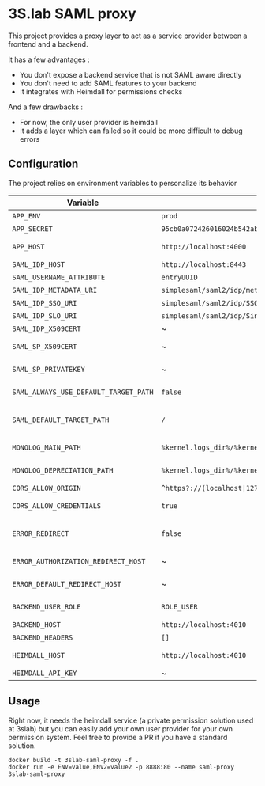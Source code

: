 # 3S.lab SAML proxy

This project provides a proxy layer to act as a service provider between a frontend and a backend.

It has a few advantages :

* You don't expose a backend service that is not SAML aware directly
* You don't need to add SAML features to your backend
* It integrates with Heimdall for permissions checks

And a few drawbacks :

* For now, the only user provider is heimdall
* It adds a layer which can failed so it could be more difficult to debug errors

## Configuration

The project relies on environment variables to personalize its behavior

| Variable | Default | Description |
| --- | --- | --- |
| `APP_ENV` | `prod` | Symfony app environment |
| `APP_SECRET` | `95cb0a072426016024b542abd05ba877` | Symfony app secret |
| `APP_HOST` | `http://localhost:4000` | Hostname of this proxy app (mainly used to reference itself as a service provider |
| `SAML_IDP_HOST` | `http://localhost:8443` | SAML IDP hostname |
| `SAML_USERNAME_ATTRIBUTE` | `entryUUID` | SAML username attribute |
| `SAML_IDP_METADATA_URI` | `simplesaml/saml2/idp/metadata.php` | URI of the IDP metadata |
| `SAML_IDP_SSO_URI` | `simplesaml/saml2/idp/SSOService.php` | Single Sign On URI of the IDP |
| `SAML_IDP_SLO_URI` | `simplesaml/saml2/idp/SingleLogoutService.php` | Single Log Out URI of the IDP |
| `SAML_IDP_X509CERT` | ~ | IDP X509 certificate content as a string |
| `SAML_SP_X509CERT` | ~ | SP X509 certificate for this proxy app referenced in IDP |
| `SAML_SP_PRIVATEKEY` | ~ | SP private key of the SP X509 certificate for this proxy app |
| `SAML_ALWAYS_USE_DEFAULT_TARGET_PATH` | `false` | If true, redirect to SAML_DEFAULT_TARGET_PATH after login |
| `SAML_DEFAULT_TARGET_PATH` | `/` | url to redirect after login if SAML_ALWAYS_USE_DEFAULT_TARGET_PATH is true |
| `MONOLOG_MAIN_PATH` | `%kernel.logs_dir%/%kernel.environment%.log` | Monolog main handler path. Useful in docker to set `php://stderr` |
| `MONOLOG_DEPRECIATION_PATH` | `%kernel.logs_dir%/%kernel.environment%.deprecations.log` | Monolog depreciation handler path. Useful in docker to set `php://stderr` |
| `CORS_ALLOW_ORIGIN` | <code>^https?://\(localhost&#124;127\.0\.0\.1)(:[0-9]+)?$</code> | Control the CORS access origin header value |
| `CORS_ALLOW_CREDENTIALS` | `true` | Control the CORS allow credentials header value |
| `ERROR_REDIRECT` | `false` | If true, redirect to `ERROR_AUTHORIZATION_REDIRECT_HOST` or `ERROR_DEFAULT_REDIRECT_HOST` on error |
| `ERROR_AUTHORIZATION_REDIRECT_HOST` | ~ | URL to redirect in case of authentication or authorization error if `ERROR_REDIRECT` is `true` |
| `ERROR_DEFAULT_REDIRECT_HOST` | ~ | URL to redirect in case of other errors if `ERROR_REDIRECT` is `true` |
| `BACKEND_USER_ROLE` | `ROLE_USER` | The role the authenticated user needs to have to access the proxied service |
| `BACKEND_HOST` | `http://localhost:4010` | The host of the proxied service |
| `BACKEND_HEADERS` | `[]` | Headers passed to call to the proxied service |
| `HEIMDALL_HOST` | `http://localhost:4010` | Hostname of the heimdall service to load authenticated user roles and permissions |
| `HEIMDALL_API_KEY` | ~ | API key of the heimdall service |

## Usage

Right now, it needs the heimdall service (a private permission solution used at 3slab) but you can easily add your own 
user provider for your own permission system. Feel free to provide a PR if you have a standard solution.

```
docker build -t 3slab-saml-proxy -f .
docker run -e ENV=value,ENV2=value2 -p 8888:80 --name saml-proxy 3slab-saml-proxy
```